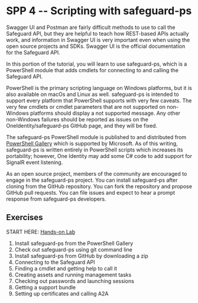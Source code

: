 # SPP 4 -- Scripting with safeguard-ps

Swagger UI and Postman are fairly difficult methods to use to call the
Safeguard API, but they are helpful to teach how REST-based APIs actually work,
and information in Swagger UI is very important even when using the open source
projects and SDKs. Swagger UI is the official documentation for the Safeguard
API.

In this portion of the tutorial, you will learn to use safeguard-ps, which is a
PowerShell module that adds cmdlets for connecting to and calling the Safeguard
API.

PowerShell is the primary scripting language on Windows platforms, but it is
also available on macOs and Linux as well. safeguard-ps is intended to support
every platform that PowerShell supports with very few caveats. The very few
cmdlets or cmdlet parameters that are not supported on non-Windows platforms
should display a not supported message. Any other non-Windows failures should
be reported as issues on the OneIdentity/safeguard-ps GitHub page, and they
will be fixed.

The safeguard-ps PowerShell module is published to and distributed from
[PowerShell Gallery](https://www.powershellgallery.com/) which is supported by
Microsoft. As of this writing, safeguard-ps is written entirely in PowerShell
scripts which increases its portability; however, One Identity may add some C#
code to add support for SignalR event listening.

As an open source project, members of the community are encouraged to engage in
the safeguard-ps project. You can install safeguard-ps after cloning from the
GitHub repository. You can fork the repository and propose GitHub pull
requests. You can file issues and expect to hear a prompt response from
safeguard-ps developers.

## Exercises

START HERE: [Hands-on Lab](safeguard-ps-hol.md)

1. Install safeguard-ps from the PowerShell Gallery
2. Check out safeguard-ps using git command line
3. Install safeguard-ps from GitHub by downloading a zip
4. Connecting to the Safeguard API
5. Finding a cmdlet and getting help to call it
6. Creating assets and running management tasks
7. Checking out passwords and launching sessions
8. Getting a support bundle
9. Setting up certificates and calling A2A